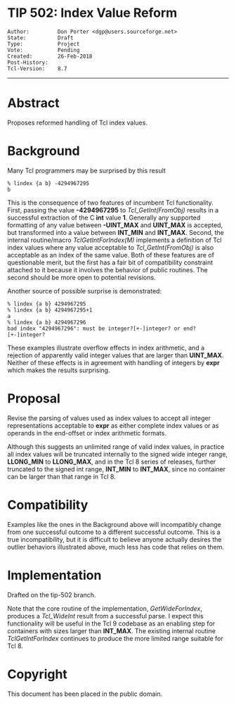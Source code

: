# TIP 502: Index Value Reform
	Author:         Don Porter <dgp@users.sourceforge.net>
	State:          Draft
	Type:           Project
	Vote:           Pending
	Created:        26-Feb-2018
	Post-History:   
	Tcl-Version:	8.7
-----

# Abstract

Proposes reformed handling of Tcl index values.

# Background

Many Tcl programmers may be surprised by this result

	% lindex {a b} -4294967295
	b

This is the consequence of two features of incumbent Tcl
functionality. First, passing the value **-4294967295** to
_Tcl\_GetInt\(FromObj\)_ results in a successful extraction
of the C __int__ value __1__. Generally any supported formatting
of any value between __-UINT\_MAX__ and __UINT\_MAX__ is accepted,
but transformed into a value between __INT\_MIN__ and __INT\_MAX__.
Second, the internal routine/macro _TclGetIntForIndex\(M\)_
implements a definition of Tcl index values where any value acceptable
to _Tcl\_GetInt\(FromObj\)_ is also acceptable as an index of the
same value.  Both of these features are of questionable merit, but
the first has a fair bit of compatibility constraint attached to it
because it involves the behavior of public routines.  The second
should be more open to potential revisions.

Another source of possible surprise is demonstrated:

	% lindex {a b} 4294967295
	% lindex {a b} 4294967295+1
	a
	% lindex {a b} 4294967296
	bad index "4294967296": must be integer?[+-]integer? or end?[+-]integer?

These examples illustrate overflow effects in index arithmetic, and a
rejection of apparently valid integer values that are larger than
__UINT\_MAX__. Neither of these effects is in agreement with handling of
integers by **expr** which makes the results surprising.

# Proposal

Revise the parsing of values used as index values to accept all
integer representations acceptable to **expr** as either complete
index values or as operands in the end-offset or index arithmetic
formats.

Although this suggests an unlimited range of valid index values,
in practice all index values will be truncated internally to the
signed wide integer range, __LLONG\_MIN__ to __LLONG\_MAX__, and
in the Tcl 8 series of releases, further truncated to the signed
int range, __INT\_MIN__ to __INT\_MAX__, since no container can
be larger than that range in Tcl 8.

# Compatibility

Examples like the ones in the Background above will incompatibly
change from one successful outcome to a different successful outcome.
This is a true incompatibility, but it is difficult to believe anyone
actually desires the outlier behaviors illustrated above, much less has
code that relies on them.

# Implementation

Drafted on the tip-502 branch.

Note that the core routine of the implementation, _GetWideForIndex_,
produces a *Tcl_WideInt* result from a successful parse. I expect
this functionality will be useful in the Tcl 9 codebase as an enabling
step for containers with sizes larger than __INT\_MAX__. The existing
internal routine _TclGetIntForIndex_ continues to produce the more
limited range suitable for Tcl 8.

# Copyright

This document has been placed in the public domain.

